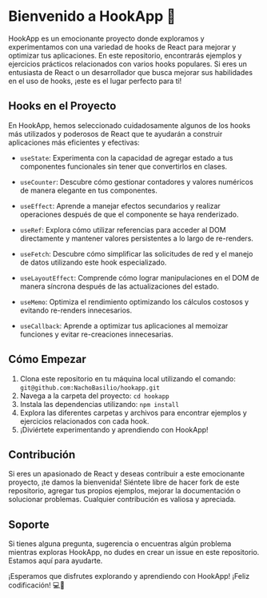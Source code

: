 # Bienvenido a HookApp 🚀

HookApp es un emocionante proyecto donde exploramos y experimentamos con una variedad de hooks de React para mejorar y optimizar tus aplicaciones. En este repositorio, encontrarás ejemplos y ejercicios prácticos relacionados con varios hooks populares. Si eres un entusiasta de React o un desarrollador que busca mejorar sus habilidades en el uso de hooks, ¡este es el lugar perfecto para ti!

## Hooks en el Proyecto

En HookApp, hemos seleccionado cuidadosamente algunos de los hooks más utilizados y poderosos de React que te ayudarán a construir aplicaciones más eficientes y efectivas:

- `useState`: Experimenta con la capacidad de agregar estado a tus componentes funcionales sin tener que convertirlos en clases.

- `useCounter`: Descubre cómo gestionar contadores y valores numéricos de manera elegante en tus componentes.

- `useEffect`: Aprende a manejar efectos secundarios y realizar operaciones después de que el componente se haya renderizado.

- `useRef`: Explora cómo utilizar referencias para acceder al DOM directamente y mantener valores persistentes a lo largo de re-renders.

- `useFetch`: Descubre cómo simplificar las solicitudes de red y el manejo de datos utilizando este hook especializado.

- `useLayoutEffect`: Comprende cómo lograr manipulaciones en el DOM de manera síncrona después de las actualizaciones del estado.

- `useMemo`: Optimiza el rendimiento optimizando los cálculos costosos y evitando re-renders innecesarios.

- `useCallback`: Aprende a optimizar tus aplicaciones al memoizar funciones y evitar re-creaciones innecesarias.

## Cómo Empezar

1. Clona este repositorio en tu máquina local utilizando el comando: `git@github.com:NachoBasilio/hookapp.git`
2. Navega a la carpeta del proyecto: `cd hookapp`
3. Instala las dependencias utilizando: `npm install`
4. Explora las diferentes carpetas y archivos para encontrar ejemplos y ejercicios relacionados con cada hook.
5. ¡Diviértete experimentando y aprendiendo con HookApp!

## Contribución

Si eres un apasionado de React y deseas contribuir a este emocionante proyecto, ¡te damos la bienvenida! Siéntete libre de hacer fork de este repositorio, agregar tus propios ejemplos, mejorar la documentación o solucionar problemas. Cualquier contribución es valiosa y apreciada.

## Soporte

Si tienes alguna pregunta, sugerencia o encuentras algún problema mientras exploras HookApp, no dudes en crear un issue en este repositorio. Estamos aquí para ayudarte.

¡Esperamos que disfrutes explorando y aprendiendo con HookApp! ¡Feliz codificación! 💻🎉
